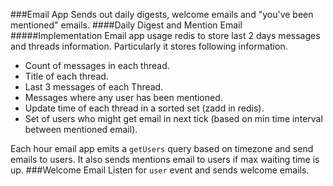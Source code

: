 ###Email App
Sends out daily digests, welcome emails and "you've been mentioned" emails.
####Daily Digest and Mention Email
#####Implementation
Email app usage redis to store last 2 days messages and threads information.
Particularly it stores following information.
* Count of messages in each thread.
* Title of each thread.
* Last 3 messages of each Thread.
* Messages where any user has been mentioned.
* Update time of each thread in a sorted set (zadd in redis).
* Set of users who might get email in next tick (based on min time interval between mentioned email).

Each hour email app emits a ```getUsers``` query based on timezone and send emails to users.
It also sends mentions email to users if max waiting time is up.
###Welcome Email
Listen for ```user``` event and sends welcome emails.

